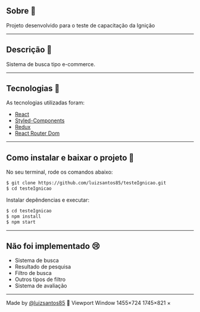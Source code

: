 <!-- <h1 align='center'>
  <img src='https://ik.imagekit.io/xc7bzbnt53/logo_HJ0ECC3Eq.svg'>
</h1> -->

## Sobre 📕

Projeto desenvolvido para o teste de capacitação da Ignição

---

## Descrição :book:

Sistema de busca tipo e-commerce.

---

## Tecnologias 🚀

As tecnologias utilizadas foram:

- [React](https://reactjs.org/)
- [Styled-Components](https://styled-components.com/)
- [Redux](https://redux.js.org/)
- [React Router Dom](https://reactrouter.com/)

---

## Como instalar e baixar o projeto 👷

No seu terminal, rode os comandos abaixo:

```bash
$ git clone https://github.com/luizsantos85/testeIgnicao.git
$ cd testeIgnicao
```

<!-- Instalar depêndencias e executar backend:
```bash
$ cd backend
$ npm install
$ npm start
``` -->

Instalar depêndencias e executar:

```bash
$ cd testeIgnicao
$ npm install
$ npm start
```

---

## Não foi implementado :cry:

- Sistema de busca
- Resultado de pesquisa
- Filtro de busca
- Outros tipos de filtro
- Sistema de avaliação

---

Made by [@luizsantos85](https://github.com/luizsantos85) :rocket:
Viewport
Window
1455×724
1745×821
×
